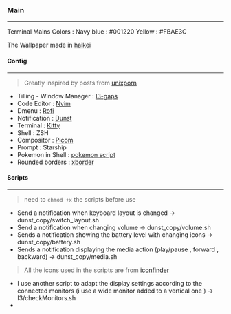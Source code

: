 ### Main 
---
Terminal Mains Colors : 
Navy blue : #001220
Yellow :        #FBAE3C

The Wallpaper made in [haikei](https://app.haikei.app/)

#### Config 
---
> Greatly inspired by posts from [unixporn](https://www.reddit.com/r/unixporn/) 

- Tilling - Window Manager : [I3-gaps](https://github.com/Airblader/i3)
- Code Editor : [Nvim](https://github.com/neovim/neovim)
- Dmenu : [Rofi](https://github.com/davatorium/rofi)
- Notification : [Dunst](https://github.com/dunst-project/dunst)
- Terminal : [Kitty](https://github.com/kovidgoyal/kitty)
- Shell : ZSH
- Compositor : [Picom](https://github.com/yshui/picom)
- Prompt : Starship 
- Pokemon in Shell : [pokemon script](https://gitlab.com/phoneybadger/pokemon-colorscripts)
- Rounded borders : [xborder](https://github.com/deter0/xborder)


#### Scripts 
---
> need to `chmod +x`  the scripts before use

- Send a notification when keyboard layout is changed -> dunst_copy/switch_layout.sh 
- Send a notification when changing volume -> dunst_copy/volume.sh
- Sends a notification showing the battery level with changing icons -> dunst_copy/battery.sh
- Sends a notification displaying the media action (play/pause , forward , backward) -> dunst_copy/media.sh 

>All the icons used in the scripts are from [iconfinder](https://www.iconfinder.com/)

- I use another script to adapt the display settings according to the connected monitors (i use a wide monitor added to a vertical one ) -> I3/checkMonitors.sh
-

